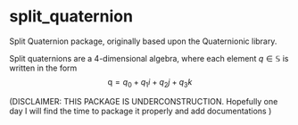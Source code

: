 # split_quaternion
Split Quaternion package, originally based upon the Quaternionic library.

Split quaternions are a 4-dimensional algebra, where each element $q\in\mathbb{S}$ is written in the form
$$\text{q} = q_0 + q_1 i + q_2 j + q_3 k$$



(DISCLAIMER: THIS PACKAGE IS UNDERCONSTRUCTION. Hopefully one day I will find the time to package it properly and add documentations )
